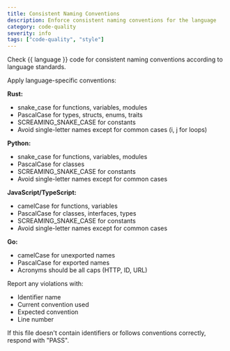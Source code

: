 ```yaml
---
title: Consistent Naming Conventions
description: Enforce consistent naming conventions for the language
category: code-quality
severity: info
tags: ["code-quality", "style"]
---
```


Check {{ language }} code for consistent naming conventions according to language standards.

Apply language-specific conventions:

**Rust:**
- snake_case for functions, variables, modules
- PascalCase for types, structs, enums, traits
- SCREAMING_SNAKE_CASE for constants
- Avoid single-letter names except for common cases (i, j for loops)

**Python:**
- snake_case for functions, variables, modules
- PascalCase for classes
- SCREAMING_SNAKE_CASE for constants
- Avoid single-letter names except for common cases

**JavaScript/TypeScript:**
- camelCase for functions, variables
- PascalCase for classes, interfaces, types
- SCREAMING_SNAKE_CASE for constants
- Avoid single-letter names except for common cases

**Go:**
- camelCase for unexported names
- PascalCase for exported names
- Acronyms should be all caps (HTTP, ID, URL)

Report any violations with:
- Identifier name
- Current convention used
- Expected convention
- Line number

If this file doesn't contain identifiers or follows conventions correctly, respond with "PASS".
